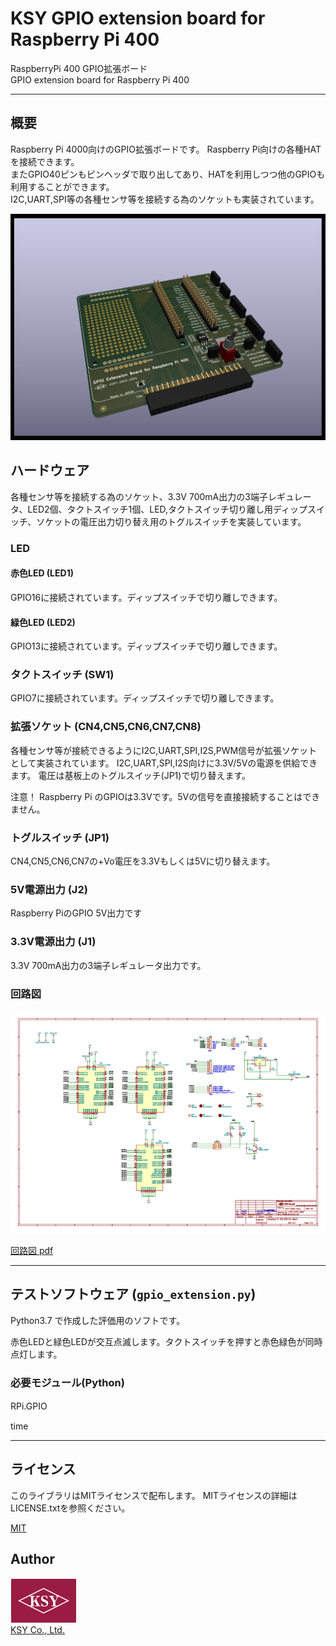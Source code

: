 # KSY GPIO extension board for Raspberry Pi 400

RaspberryPi 400 GPIO拡張ボード   
GPIO extension board for Raspberry Pi 400

---

## 概要

  Raspberry Pi 4000向けのGPIO拡張ボードです。
  Raspberry Pi向けの各種HATを接続できます。   
  またGPIO40ピンもピンヘッダで取り出してあり、HATを利用しつつ他のGPIOも利用することができます。   
  I2C,UART,SPI等の各種センサ等を接続する為のソケットも実装されています。


![gpio extension board for Raspberry Pi 400](./images/pi400gpio.png "gpio extension board for Raspberry Pi 400") 


## ハードウェア

  各種センサ等を接続する為のソケット、3.3V 700mA出力の3端子レギュレータ、LED2個、タクトスイッチ1個、LED,タクトスイッチ切り離し用ディップスイッチ、ソケットの電圧出力切り替え用のトグルスイッチを実装しています。

### LED
#### 赤色LED (LED1)
  GPIO16に接続されています。ディップスイッチで切り離しできます。   


#### 緑色LED (LED2)
  GPIO13に接続されています。ディップスイッチで切り離しできます。


### タクトスイッチ (SW1)
  GPIO7に接続されています。ディップスイッチで切り離しできます。
   
### 拡張ソケット (CN4,CN5,CN6,CN7,CN8)
  各種センサ等が接続できるようにI2C,UART,SPI,I2S,PWM信号が拡張ソケットとして実装されています。 I2C,UART,SPI,I2S向けに3.3V/5Vの電源を供給できます。
  電圧は基板上のトグルスイッチ(JP1)で切り替えます。   

注意！
  Raspberry Pi のGPIOは3.3Vです。5Vの信号を直接接続することはできません。
   
### トグルスイッチ (JP1)
  CN4,CN5,CN6,CN7の+Vo電圧を3.3Vもしくは5Vに切り替えます。


### 5V電源出力 (J2)
  Raspberry PiのGPIO 5V出力です



### 3.3V電源出力 (J1)
  3.3V 700mA出力の3端子レギュレータ出力です。

###  回路図

![回路図](./schematic/schhematic.png)    

[回路図 pdf](./schematic/pi400gpio_schematic.pdf)

---

##  テストソフトウェア (```gpio_extension.py```)


Python3.7 で作成した評価用のソフトです。

赤色LEDと緑色LEDが交互点滅します。タクトスイッチを押すと赤色緑色が同時点灯します。

### 必要モジュール(Python)　　　

RPi.GPIO　　　

time    

---

## ライセンス
このライブラリはMITライセンスで配布します。 MITライセンスの詳細はLICENSE.txtを参照ください。

[MIT](./LICENSE)

## Author
![KSY Logo](./images/logo_color.png "KSY Logo")  
[KSY Co., Ltd.](https://github.com/KSY-IC)
